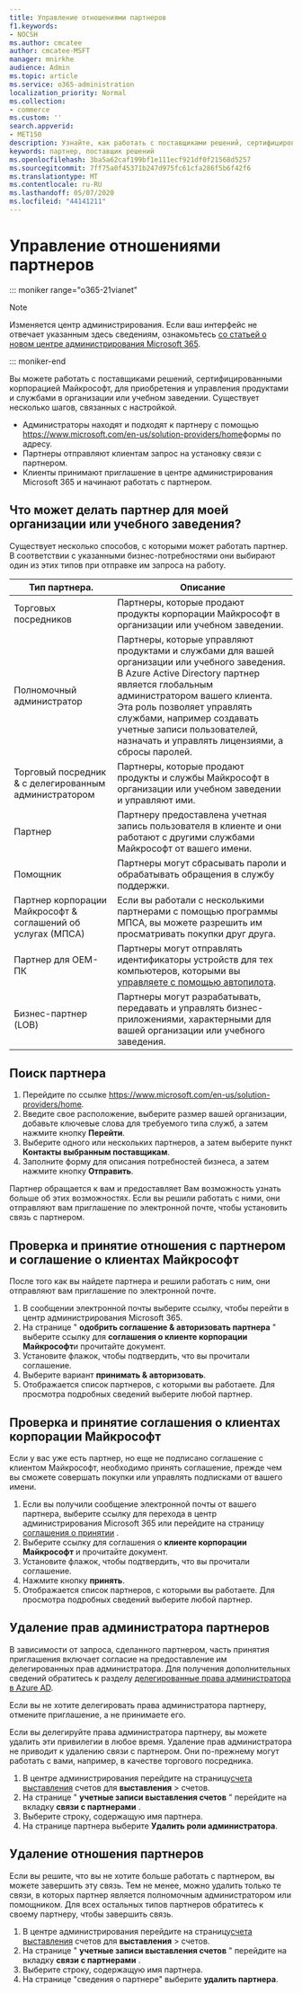```yaml
---
title: Управление отношениями партнеров
f1.keywords:
- NOCSH
ms.author: cmcatee
author: cmcatee-MSFT
manager: mnirkhe
audience: Admin
ms.topic: article
ms.service: o365-administration
localization_priority: Normal
ms.collection:
- commerce
ms.custom: ''
search.appverid:
- MET150
description: Узнайте, как работать с поставщиками решений, сертифицированными корпорацией Майкрософт (партнерами), для приобретения и управления продуктами и службами в организации или учебном заведении.
keywords: партнер, поставщик решений
ms.openlocfilehash: 3ba5a62caf199bf1e111ecf921df0f21568d5257
ms.sourcegitcommit: 7ff75a0f45371b247d975fc61cfa286f5b6f42f6
ms.translationtype: MT
ms.contentlocale: ru-RU
ms.lasthandoff: 05/07/2020
ms.locfileid: "44141211"
---
```

# <a name="manage-partner-relationships"></a>Управление отношениями партнеров

::: moniker range="o365-21vianet"

> [!NOTE]
> Изменяется центр администрирования. Если ваш интерфейс не отвечает указанным здесь сведениям, ознакомьтесь [со статьей о новом центре администрирования Microsoft 365](https://docs.microsoft.com/microsoft-365/admin/microsoft-365-admin-center-preview?view=o365-21vianet).

::: moniker-end

Вы можете работать с поставщиками решений, сертифицированными корпорацией Майкрософт, для приобретения и управления продуктами и службами в организации или учебном заведении. Существует несколько шагов, связанных с настройкой.

- Администраторы находят и подходят к партнеру с помощью <a href="https://www.microsoft.com/en-us/solution-providers/home" target="_blank">https://www.microsoft.com/en-us/solution-providers/home</a>формы по адресу.
- Партнеры отправляют клиентам запрос на установку связи с партнером.
- Клиенты принимают приглашение в центре администрирования Microsoft 365 и начинают работать с партнером.

## <a name="what-can-a-partner-do-for-my-organization-or-school"></a>Что может делать партнер для моей организации или учебного заведения?

Существует несколько способов, с которыми может работать партнер. В соответствии с указанными бизнес-потребностями они выбирают один из этих типов при отправке им запроса на работу.

| Тип партнера. | Описание |
| ------ | ------------------- |
| Торговых посредников | Партнеры, которые продают продукты корпорации Майкрософт в организации или учебном заведении. |
| Полномочный администратор | Партнеры, которые управляют продуктами и службами для вашей организации или учебного заведения. В Azure Active Directory партнер является глобальным администратором вашего клиента. Эта роль позволяет управлять службами, например создавать учетные записи пользователей, назначать и управлять лицензиями, а сбросы паролей. |
| Торговый посредник & с делегированным администратором | Партнеры, которые продают продукты и службы Майкрософт в организации или учебном заведении и управляют ими. |
| Партнер | Партнеру предоставлена учетная запись пользователя в клиенте и они работают с другими службами Майкрософт от вашего имени. |
| Помощник | Партнеры могут сбрасывать пароли и обрабатывать обращения в службу поддержки. |
| Партнер корпорации Майкрософт & соглашений об услугах (МПСА) | Если вы работали с несколькими партнерами с помощью программы МПСА, вы можете разрешить им просматривать покупки друг друга. |
| Партнер для OEM-ПК | Партнеры могут отправлять идентификаторы устройств для тех компьютеров, которыми вы [управляете с помощью автопилота](https://docs.microsoft.com/microsoft-store/add-profile-to-devices). |
| Бизнес-партнер (LOB) | Партнеры могут разрабатывать, передавать и управлять бизнес-приложениями, характерными для вашей организации или учебного заведения. |

## <a name="find-a-partner"></a>Поиск партнера

1. Перейдите по ссылке <a href="https://www.microsoft.com/en-us/solution-providers/home" target="_blank">https://www.microsoft.com/en-us/solution-providers/home</a>.
2. Введите свое расположение, выберите размер вашей организации, добавьте ключевые слова для требуемого типа служб, а затем нажмите кнопку **Перейти**.
3. Выберите одного или нескольких партнеров, а затем выберите пункт **Контакты выбранным поставщикам**.
4. Заполните форму для описания потребностей бизнеса, а затем нажмите кнопку **Отправить**.

Партнер обращается к вам и предоставляет Вам возможность узнать больше об этих возможностях. Если вы решили работать с ними, они отправляют вам приглашение по электронной почте, чтобы установить связь с партнером.

## <a name="review-and-accept-a-partner-relationship-and-microsoft-customer-agreement"></a>Проверка и принятие отношения с партнером и соглашение о клиентах Майкрософт

После того как вы найдете партнера и решили работать с ним, они отправляют вам приглашение по электронной почте.

1. В сообщении электронной почты выберите ссылку, чтобы перейти в центр администрирования Microsoft 365.
2. На странице " **одобрить соглашение & авторизовать партнера** " выберите ссылку для **соглашения о клиенте корпорации Майкрософт**и прочитайте документ.
3. Установите флажок, чтобы подтвердить, что вы прочитали соглашение.
4. Выберите вариант **принимать & авторизовать**.
5. Отображается список партнеров, с которыми вы работаете. Для просмотра подробных сведений выберите любой партнер.

## <a name="review-and-accept-a-microsoft-customer-agreement"></a>Проверка и принятие соглашения о клиентах корпорации Майкрософт

Если у вас уже есть партнер, но еще не подписано соглашение с клиентом Майкрософт, необходимо принять соглашение, прежде чем вы сможете совершать покупки или управлять подписками от вашего имени.

1. Если вы получили сообщение электронной почты от вашего партнера, выберите ссылку для перехода в центр администрирования Microsoft 365 или перейдите на страницу <a href="https://go.microsoft.com/fwlink/?linkid=2116573" target="_blank">соглашения о принятии</a> .
2. Выберите ссылку для соглашения о **клиенте корпорации Майкрософт** и прочитайте документ.
3. Установите флажок, чтобы подтвердить, что вы прочитали соглашение.
4. Нажмите кнопку **принять**.
5. Отображается список партнеров, с которыми вы работаете. Для просмотра подробных сведений выберите любой партнер.

## <a name="remove-partner-admin-privileges"></a>Удаление прав администратора партнеров

В зависимости от запроса, сделанного партнером, часть принятия приглашения включает согласие на предоставление им делегированных прав администратора. Для получения дополнительных сведений обратитесь к разделу [делегированные права администратора в Azure AD](https://docs.microsoft.com/partner-center/customers_revoke_admin_privileges#delegated-admin-privileges-in-azure-ad).

Если вы не хотите делегировать права администратора партнеру, отмените приглашение, а не принимаете его.

Если вы делегируйте права администратора партнеру, вы можете удалить эти привилегии в любое время. Удаление прав администратора не приводит к удалению связи с партнером. Они по-прежнему могут работать с вами, например, в качестве торгового посредника.

1. В центре администрирования перейдите на страницу<a href="https://go.microsoft.com/fwlink/p/?linkid=2103629" target="_blank">счета выставления</a> счетов для **выставления** > счетов.
2. На странице " **учетные записи выставления счетов** " перейдите на вкладку **связи с партнерами** .
3. Выберите строку, содержащую имя партнера.
4. На странице партнера выберите **Удалить роли администратора**.

## <a name="delete-a-partner-relationship"></a>Удаление отношения партнеров

Если вы решите, что вы не хотите больше работать с партнером, вы можете завершить эту связь. Тем не менее, можно удалить только те связи, в которых партнер является полномочным администратором или помощником. Для всех остальных типов партнеров обратитесь к своему партнеру, чтобы завершить связь.

1. В центре администрирования перейдите на страницу<a href="https://go.microsoft.com/fwlink/p/?linkid=2103629" target="_blank">счета выставления</a> счетов для **выставления** > счетов.
2. На странице " **учетные записи выставления счетов** " перейдите на вкладку **связи с партнерами** .
3. Выберите строку, содержащую имя партнера.
4. На странице "сведения о партнере" выберите **удалить партнера**.
